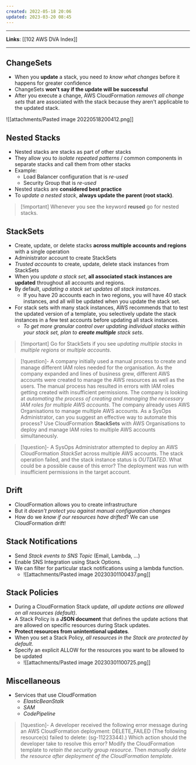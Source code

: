 ```yaml
---
created: 2022-05-18 20:06
updated: 2023-03-20 08:45
---
```

---
**Links**: [[102 AWS DVA Index]]

---
## ChangeSets
- When you **update** a stack, you need *to know what changes* before it happens for greater confidence
- ChangeSets **won't say if the update will be successful**
- After you execute a change, AWS CloudFormation *removes all change sets* that are associated with the stack because they aren't applicable to the updated stack.

![[attachments/Pasted image 20220518200412.png]]

## Nested Stacks
- Nested stacks are stacks as part of other stacks
- They allow you to *isolate repeated patterns* / common components in separate stacks and call them from other stacks
- Example:
	- Load Balancer configuration that is *re-used*
	- Security Group that is *re-used*
- Nested stacks are **considered best practice**
- To *update a nested stack*, **always update the parent (root stack)**.

> [!important] Whenever you see the keyword **reused** go for nested stacks.

## StackSets
- Create, update, or delete stacks **across multiple accounts and regions** with a single operation
- Administrator account to create StackSets
- *Trusted accounts* to create, update, delete stack instances from StackSets
- When you *update a stack set*, **all associated stack instances are updated** throughout all accounts and regions.
- By default, *updating a stack set updates all stack instances*. 
	- If you have 20 accounts each in two regions, you will have 40 stack instances, and all will be updated when you update the stack set.
- For stack sets with many stack instances, AWS recommends that to test the updated version of a template, you selectively update the stack instances in a few test accounts before updating all stack instances.
	- *To get more granular control over updating individual stacks within your stack set, plan to **create multiple** stack sets*.

> [!important] Go for StackSets if you see *updating multiple stacks* in *multiple regions* or *multiple accounts*.

> [!question]- A company initially used a manual process to create and manage different IAM roles needed for the organisation. As the company expanded and lines of business grew, different AWS accounts were created to manage the AWS resources as well as the users. The manual process has resulted in errors with IAM roles getting created with insufficient permissions. The company is looking at *automating the process of creating and managing the necessary IAM roles for multiple AWS accounts*. The company already uses AWS Organisations to manage multiple AWS accounts. As a SysOps Administrator, can you suggest an effective way to automate this process?
> Use CloudFormation **StackSets** with AWS Organisations to deploy and manage IAM roles to multiple AWS accounts simultaneously.

> [!question]- A SysOps Administrator attempted to deploy an AWS CloudFormation *StackSet* across multiple AWS accounts. The stack operation failed, and the stack instance status is *OUTDATED*. What could be a possible cause of this error?
> The deployment was run with insufficient permissions in the target account.

## Drift
- CloudFormation allows you to create infrastructure
- But it *doesn't protect you against manual configuration changes*
- How do we *know if our resources have drifted*? We can use CloudFormation drift!

## Stack Notifications
- Send *Stack events to SNS Topic* (Email, Lambda, ...)
- Enable SNS Integration using Stack Options.
- We can filter for particular stack notifications using a lambda function.
	- ![[attachments/Pasted image 20230301100437.png]]

## Stack Policies
- During a CloudFormation Stack update, *all update actions are allowed on all resources (default)*.
- A Stack Policy is a **JSON document** that defines the update actions that are allowed on specific resources during Stack updates.
- **Protect resources from unintentional updates**.
- When you set a Stack Policy, *all resources in the Stack are protected by default*.
- Specify an explicit ALLOW for the resources you want to be allowed to be updated
	- ![[attachments/Pasted image 20230301100725.png]]

## Miscellaneous
- Services that use CloudFormation
	- *ElasticBeanStalk* 
	- *SAM*
	- *CodePipeline*

> [!question]- A developer received the following error message during an AWS CloudFormation deployment: DELETE_FAILED (The following resource(s) failed to delete: (sg-11223344).) Which action should the developer take to resolve this error?
> Modify the CloudFormation template to *retain the security group resource*. Then *manually delete the resource after deployment of the CloudFormation template.*
